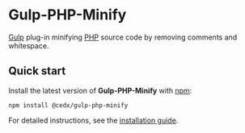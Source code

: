 # Gulp-PHP-Minify
[Gulp](http://gulpjs.com) plug-in minifying [PHP](https://secure.php.net) source code by removing comments and whitespace.

## Quick start
Install the latest version of **Gulp-PHP-Minify** with [npm](https://www.npmjs.com):

```shell
npm install @cedx/gulp-php-minify
```

For detailed instructions, see the [installation guide](installation.md).
